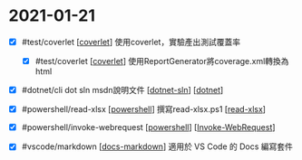 # 2021-01-21

- [x] #test/coverlet [[coverlet]] 使用coverlet，實驗產出測試覆蓋率 
    - [x] #test/coverlet [[coverlet]] 使用ReportGenerator將coverage.xml轉換為html 
- [x] #dotnet/cli dot sln msdn說明文件 [[dotnet-sln]] [[dotnet]]
- [x] #powershell/read-xlsx [[powershell]] 撰寫read-xlsx.ps1 [[read-xlsx]]
- [x] #powershell/invoke-webrequest [[powershell]] [[Invoke-WebRequest]]
- [x] #vscode/markdown [[docs-markdown]] 適用於 VS Code 的 Docs 編寫套件


[//begin]: # "Autogenerated link references for markdown compatibility"
[coverlet]: ../../../../devops/4-test/learning/coverlet.md "Coverlet"
[dotnet-sln]: ../../../../devops/2-code/learning/Tool/dotnet/dotnet-sln.md "Dotnet Sln"
[dotnet]: ../../../../devops/2-code/learning/Tool/dotnet/dotnet.md "dotnet"
[powershell]: ../../../../devops/2-code/learning/language/Powershell/powershell.md "Powershell"
[read-xlsx]: ../../../../devops/2-code/learning/language/Powershell/read-xlsx.md "Read Xlsx"
[Invoke-WebRequest]: ../../../../devops/2-code/learning/language/Powershell/invoke-webrequest.md "Invoke WebRequest"
[docs-markdown]: ../../../../devops/1-plan/learning/markdown/docs-markdown.md "Docs Markdown"
[//end]: # "Autogenerated link references"